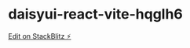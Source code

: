 # daisyui-react-vite-hqglh6

[Edit on StackBlitz ⚡️](https://stackblitz.com/edit/daisyui-react-vite-hqglh6)